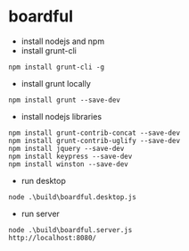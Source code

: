 # boardful

- install nodejs and npm
- install grunt-cli

```
npm install grunt-cli -g
```

- install grunt locally

```
npm install grunt --save-dev
```

- install nodejs libraries

```
npm install grunt-contrib-concat --save-dev
npm install grunt-contrib-uglify --save-dev
npm install jquery --save-dev
npm install keypress --save-dev
npm install winston --save-dev
```

- run desktop

```
node .\build\boardful.desktop.js
```

- run server

```
node .\build\boardful.server.js
http://localhost:8080/
```